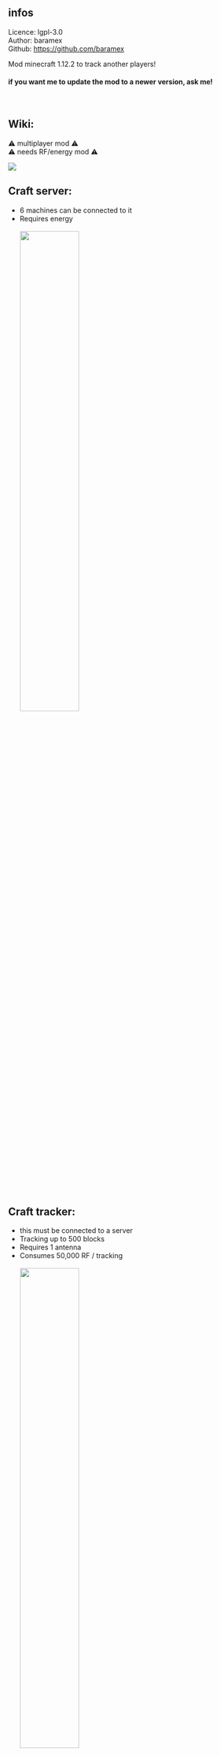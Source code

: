 ## infos ##
Licence: lgpl-3.0<br/>
Author: baramex<br/>
Github: https://github.com/baramex

Mod minecraft 1.12.2 to track another players!

<h4>if you want me to update the mod to a newer version, ask me!</h4><br/>

## Wiki: ##
⚠️ multiplayer mod ⚠️<br/>
⚠️ needs RF/energy mod ⚠️

<img src="http://baramex.fr:9999/github/trackers_mod_ressources/icon.png"><br/>

## Craft server: ##
- 6 machines can be connected to it
- Requires energy<br/><br/>
<img src="http://baramex.fr:9999/github/trackers_mod_ressources/server craft.png" width="50%"><br/>

## Craft tracker: ##
- this must be connected to a server
- Tracking up to 500 blocks
- Requires 1 antenna
- Consumes 50,000 RF / tracking<br/><br/>
<img src="http://baramex.fr:9999/github/trackers_mod_ressources/tracker craft.png" width="50%"><br/>

## Craft atenna: ##
- Can be placed in an area of 20 blocks around a server at any height<br/><br/>
<img src="http://baramex.fr:9999/github/trackers_mod_ressources/atenna craft.png" width="50%"><br/>

## Craft tracker advanced: ##
- this must be connected to a server
- Tracking up to 5000 blocks and get current item of the player
- Requires 5 antenna
- Consumes 500,000 RF / tracking<br/><br/>
<img src="http://baramex.fr:9999/github/trackers_mod_ressources/tracker adv craft.png" width="50%"><br/>

## Craft anti tracker: ##
- If you carry it, it will prevent normal trackers from tracking you<br/><br/>
<img src="http://baramex.fr:9999/github/trackers_mod_ressources/anti tracker craft.png" width="50%"><br/>

## Craft jammer: ##
- Is effective against any tracker within 20 player blocks<br/><br/>
<img src="http://baramex.fr:9999/github/trackers_mod_ressources/jammer craft.png" width="50%"><br/>
